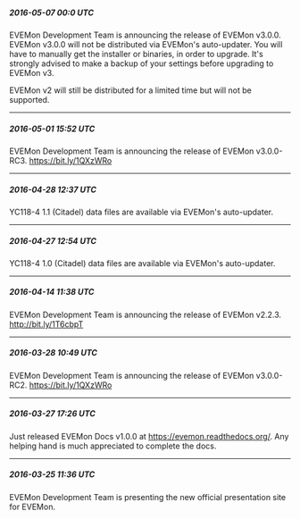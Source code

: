 ﻿##### 2016-05-07 00:0 UTC

EVEMon Development Team is announcing the release of EVEMon v3.0.0.
EVEMon v3.0.0 will not be distributed via EVEMon's auto-updater.
You will have to manually get the installer or binaries, in order to upgrade.
It's strongly advised to make a backup of your settings before upgrading to EVEMon v3.

EVEMon v2 will still be distributed for a limited time but will not be supported.

----

##### 2016-05-01 15:52 UTC

EVEMon Development Team is announcing the release of EVEMon v3.0.0-RC3. https://bit.ly/1QXzWRo

----

##### 2016-04-28 12:37 UTC

YC118-4 1.1 (Citadel) data files are available via EVEMon's auto-updater.

----

##### 2016-04-27 12:54 UTC

YC118-4 1.0 (Citadel) data files are available via EVEMon's auto-updater.

----

##### 2016-04-14 11:38 UTC

EVEMon Development Team is announcing the release of EVEMon v2.2.3. http://bit.ly/1T6cbpT

----

##### 2016-03-28 10:49 UTC

EVEMon Development Team is announcing the release of EVEMon v3.0.0-RC2. https://bit.ly/1QXzWRo

----

##### 2016-03-27 17:26 UTC

Just released EVEMon Docs v1.0.0 at https://evemon.readthedocs.org/. Any helping hand is much appreciated to complete the docs.

----

##### 2016-03-25 11:36 UTC

EVEMon Development Team is presenting the new official presentation site for EVEMon.